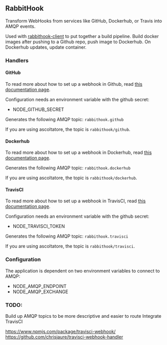 ## RabbitHook
Transform WebHooks from services like GitHub, Dockerhub, or Travis into AMQP events.

Used with [rabbithook-client][rabbithook-client] to put together a build pipeline.
Build docker images after pushing to a Github repo, push image to Dockerhub. On Dockerhub updates, update container.

### Handlers

#### GitHub

To read more about how to set up a webhook in Github, read [this documentation page][github-doc].

Configuration needs an environment variable with the github secret:
* NODE_GITHUB_SECRET

Generates the following AMQP topic:
`rabbithook.github`

If you are using ascoltatore, the topic is `rabbithook/github`.

#### Dockerhub

To read more about how to set up a webhook in Dockerhub, read [this documentation page][dockerhub-doc].

Generates the following AMQP topic:
`rabbithook.dockerhub`

If you are using ascoltatore, the topic is `rabbithook/dockerhub`.

#### TravisCI

To read more about how to set up a webhook in TravisCI, read [this documentation page][travisci-doc].

Configuration needs an environment variable with the github secret:
* NODE_TRAVISCI_TOKEN

Generates the following AMQP topic:
`rabbithook.travisci`

If you are using ascoltatore, the topic is `rabbithook/travisci`.

### Configuration

The application is dependent on two environment variables to connect to AMQP:

* NODE_AMQP_ENDPOINT
* NODE_AMQP_EXCHANGE

### TODO:
Build up AMQP topics to be more descriptive and easier to route
Integrate TravisCI

https://www.npmjs.com/package/travisci-webhook/
https://github.com/chrisjaure/travisci-webhook-handler


[rabbithook-client]:https://github.com/goliatone/rabbithook-client
[github-doc]:https://developer.github.com/webhooks/creating/
[dockerhub-doc]:https://docs.docker.com/docker-hub/webhooks/
[travisci-doc]:https://docs.travis-ci.com/user/notifications/#Webhook-notification
